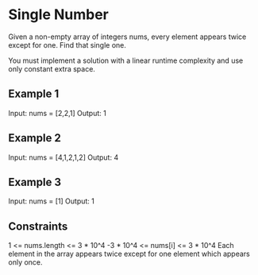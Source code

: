 # Single Number

Given a non-empty array of integers nums, every element appears twice except for one. Find that single one.

You must implement a solution with a linear runtime complexity and use only constant extra space.

## Example 1

Input: nums = [2,2,1]
Output: 1

## Example 2

Input: nums = [4,1,2,1,2]
Output: 4

## Example 3

Input: nums = [1]
Output: 1

## Constraints

1 <= nums.length <= 3 \* 10^4
-3 \* 10^4 <= nums[i] <= 3 \* 10^4
Each element in the array appears twice except for one element which appears only once.
